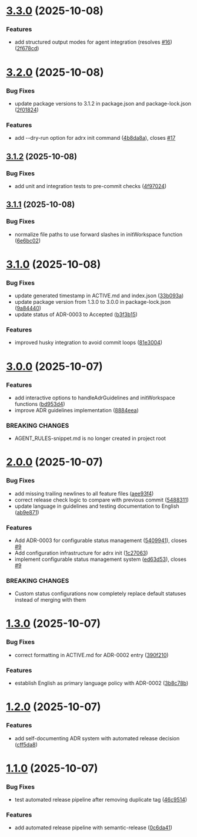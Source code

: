 # [3.3.0](https://github.com/lordcraymen/adr-toolkit/compare/v3.2.0...v3.3.0) (2025-10-08)


### Features

* add structured output modes for agent integration (resolves [#16](https://github.com/lordcraymen/adr-toolkit/issues/16)) ([2f678cd](https://github.com/lordcraymen/adr-toolkit/commit/2f678cd52bab8e5f33496ba7ecfbb5083d0740fa))

# [3.2.0](https://github.com/lordcraymen/adr-toolkit/compare/v3.1.2...v3.2.0) (2025-10-08)


### Bug Fixes

* update package versions to 3.1.2 in package.json and package-lock.json ([2f01824](https://github.com/lordcraymen/adr-toolkit/commit/2f01824ec4da89c35b1859cc597c9611361326d8))


### Features

* add --dry-run option for adrx init command ([4b8da8a](https://github.com/lordcraymen/adr-toolkit/commit/4b8da8a4252431f6303c50e451966473eaff8d38)), closes [#17](https://github.com/lordcraymen/adr-toolkit/issues/17)

## [3.1.2](https://github.com/lordcraymen/adr-toolkit/compare/v3.1.1...v3.1.2) (2025-10-08)


### Bug Fixes

* add unit and integration tests to pre-commit checks ([4f97024](https://github.com/lordcraymen/adr-toolkit/commit/4f97024601e4b586ba87bf1b92243f8a68c13d77))

## [3.1.1](https://github.com/lordcraymen/adr-toolkit/compare/v3.1.0...v3.1.1) (2025-10-08)


### Bug Fixes

* normalize file paths to use forward slashes in initWorkspace function ([6e6bc02](https://github.com/lordcraymen/adr-toolkit/commit/6e6bc025514e1280668595840f41e42801fd773b))

# [3.1.0](https://github.com/lordcraymen/adr-toolkit/compare/v3.0.0...v3.1.0) (2025-10-08)


### Bug Fixes

* update generated timestamp in ACTIVE.md and index.json ([33b093a](https://github.com/lordcraymen/adr-toolkit/commit/33b093a1d01947ab85932249a4dc587e5c177835))
* update package version from 1.3.0 to 3.0.0 in package-lock.json ([9a84440](https://github.com/lordcraymen/adr-toolkit/commit/9a84440b0583e1989398fadd98ba3b4fe2f319c8))
* update status of ADR-0003 to Accepted ([b3f3b15](https://github.com/lordcraymen/adr-toolkit/commit/b3f3b15ce7aaf5f9ce89bbf578eaf63a660ea097))


### Features

* improved husky integration to avoid commit loops ([81e3004](https://github.com/lordcraymen/adr-toolkit/commit/81e300436f15960601986993267ffc3fa087deff))

# [3.0.0](https://github.com/lordcraymen/adr-toolkit/compare/v2.0.0...v3.0.0) (2025-10-07)


### Features

* add interactive options to handleAdrGuidelines and initWorkspace functions ([bd953d4](https://github.com/lordcraymen/adr-toolkit/commit/bd953d4f977515163be4e594a3b9681460848da9))
* improve ADR guidelines implementation ([8884eea](https://github.com/lordcraymen/adr-toolkit/commit/8884eeaf32d58d4bfe07441e69838b92c8322b05))


### BREAKING CHANGES

* AGENT_RULES-snippet.md is no longer created in project root

# [2.0.0](https://github.com/lordcraymen/adr-toolkit/compare/v1.3.0...v2.0.0) (2025-10-07)


### Bug Fixes

* add missing trailing newlines to all feature files ([aee93f4](https://github.com/lordcraymen/adr-toolkit/commit/aee93f41f923090f2bf87c691994a5b43d982294))
* correct release check logic to compare with previous commit ([5488311](https://github.com/lordcraymen/adr-toolkit/commit/548831161b167322f61f97f435692b05d892bbcb))
* update language in guidelines and testing documentation to English ([ab9e871](https://github.com/lordcraymen/adr-toolkit/commit/ab9e871b8f74fdb0d511944bc22ba102da09ba45))


### Features

* Add ADR-0003 for configurable status management ([5409941](https://github.com/lordcraymen/adr-toolkit/commit/5409941f6715d3997bfc673afacef2a696fa176a)), closes [#9](https://github.com/lordcraymen/adr-toolkit/issues/9)
* Add configuration infrastructure for adrx init ([1c27063](https://github.com/lordcraymen/adr-toolkit/commit/1c27063bca85f56e31ebee3a5eec30fd2c50ff70))
* implement configurable status management system ([ed63d53](https://github.com/lordcraymen/adr-toolkit/commit/ed63d5321cd9834a36be906472254ac5317ed5f0)), closes [#9](https://github.com/lordcraymen/adr-toolkit/issues/9)


### BREAKING CHANGES

* Custom status configurations now completely replace default statuses instead of merging with them

# [1.3.0](https://github.com/lordcraymen/adr-toolkit/compare/v1.2.0...v1.3.0) (2025-10-07)


### Bug Fixes

* correct formatting in ACTIVE.md for ADR-0002 entry ([390f210](https://github.com/lordcraymen/adr-toolkit/commit/390f210c772bb4c03b1275b2b222c1585593f9b5))


### Features

* establish English as primary language policy with ADR-0002 ([3b8c78b](https://github.com/lordcraymen/adr-toolkit/commit/3b8c78bf6a38544b06497d5ec0e5d7e6986d6492))

# [1.2.0](https://github.com/lordcraymen/adr-toolkit/compare/v1.1.0...v1.2.0) (2025-10-07)


### Features

* add self-documenting ADR system with automated release decision ([cff5da8](https://github.com/lordcraymen/adr-toolkit/commit/cff5da8cdcdd186a587e48a5f7ca13dcb7d7764c))

# [1.1.0](https://github.com/lordcraymen/adr-toolkit/compare/v1.0.0...v1.1.0) (2025-10-07)


### Bug Fixes

* test automated release pipeline after removing duplicate tag ([46c9514](https://github.com/lordcraymen/adr-toolkit/commit/46c95144f6158f692abf5a64897a9c10d2dfe745))


### Features

* add automated release pipeline with semantic-release ([0c6da41](https://github.com/lordcraymen/adr-toolkit/commit/0c6da4131e9597ec104dbd6ca413246c010dda20))
